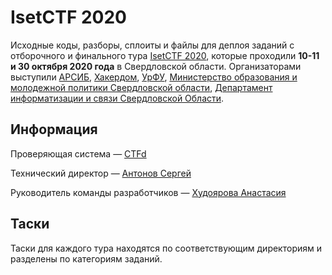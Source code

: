 # IsetCTF 2020

Исходные коды, разборы, сплоиты и файлы для деплоя заданий с отборочного и финального тура [IsetCTF 2020](https://2020.isetctf.aciso.ru/), которые проходили **10-11 и 30 октября 2020 года** в Свердловской области. Организаторами выступили [АРСИБ](http://aciso.ru), [Хакердом](http://hackerdom.ru), [УрФУ](https://urfu.ru/ru/), [Министерство образования и молодежной политики Свердловской области](https://minobraz.egov66.ru/), [Департамент информатизации и связи Свердловской Области](https://dis.midural.ru/).

## Информация

Проверяющая система — [CTFd](https://github.com/CTFd/CTFd/)

Технический директор — [Антонов Сергей](https://t.me/thesiegfried)

Руководитель команды разработчиков — [Худоярова Анастасия](https://t.me/Neprincessa_v_99)

## Таски

Таски для каждого тура находятся по соответствующим директориям и разделены по категориям заданий.
